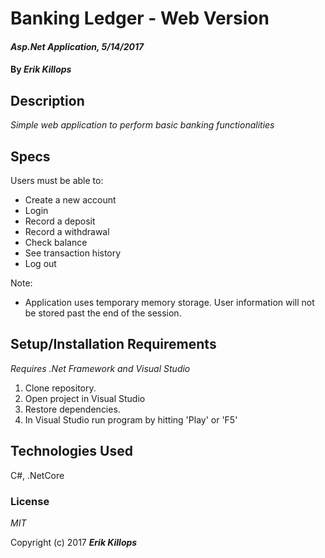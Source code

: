 # Banking Ledger - Web Version

#### _Asp.Net Application, 5/14/2017_

#### By _**Erik Killops**_

## Description

_Simple web application to perform basic banking functionalities_

## Specs

Users must be able to:

* Create a new account
* Login
* Record a deposit
* Record a withdrawal
* Check balance
* See transaction history
* Log out

Note:

* Application uses temporary memory storage. User information will not be stored past the end of the session.

## Setup/Installation Requirements

_Requires .Net Framework and Visual Studio_

1. Clone repository.
2. Open project in Visual Studio
3. Restore dependencies.
4. In Visual Studio run program by hitting 'Play' or 'F5'

## Technologies Used

C#, .NetCore

### License

*MIT*

Copyright (c) 2017 **_Erik Killops_**

